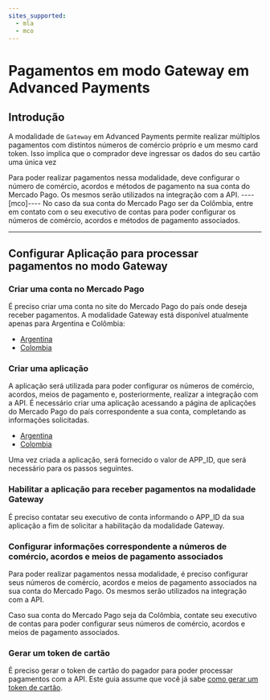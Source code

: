 ```yaml
---
sites_supported:
  - mla
  - mco
---
```


# Pagamentos em modo Gateway em Advanced Payments

## Introdução

A modalidade de `Gateway` em Advanced Payments permite realizar múltiplos pagamentos com distintos números de comércio próprio e um mesmo card token. Isso implica que o comprador deve ingressar os dados do seu cartão uma única vez

Para poder realizar pagamentos nessa modalidade, deve configurar o número de comércio, acordos e métodos de pagamento na sua conta do Mercado Pago. Os mesmos serão utilizados na integração com a API.
----[mco]----
No caso da sua conta do Mercado Pago ser da Colômbia, entre em contato com o seu executivo de contas para poder configurar os números de comércio, acordos e métodos de pagamento associados.

------------

## Configurar Aplicação para processar pagamentos no modo Gateway

### Criar uma conta no Mercado Pago

É preciso criar uma conta no site do Mercado Pago do país onde deseja receber pagamentos. A modalidade Gateway está disponível atualmente apenas para Argentina e Colômbia:

* [Argentina](https://www.mercadopago.com.ar)
* [Colombia](https://www.mercadopago.com.co)

### Criar uma aplicação

A aplicação será utilizada para poder configurar os números de comércio, acordos, meios de pagamento e, posteriormente, realizar a integração com a API. É necessário criar uma aplicação acessando a página de aplicações do Mercado Pago do país correspondente a sua conta, completando as informações solicitadas.

* [Argentina](https://applications.mercadopago.com.ar)
* [Colombia](https://applications.mercadopago.com.co)

Uma vez criada a aplicação, será fornecido o valor de APP_ID, que será necessário para os passos seguintes.


### Habilitar a aplicação para receber pagamentos na modalidade Gateway

É preciso contatar seu executivo de conta informando o APP_ID da sua aplicação a fim de solicitar a habilitação da modalidade Gateway.

### Configurar informações correspondente a números de comércio, acordos e meios de pagamento associados

Para poder realizar pagamentos nessa modalidade, é preciso configurar seus números de comércio, acordos e meios de pagamento associados na sua conta do Mercado Pago. Os mesmos serão utilizados na integração com a API.

Caso sua conta do Mercado Pago seja da Colômbia, contate seu executivo de contas para poder configurar seus números de comércio, acordos e meios de pagamento associados.

### Gerar um token de cartão

É preciso gerar o token de cartão do pagador para poder processar pagamentos com a API. Este guia assume que você já sabe [como gerar um token de cartão](https://www.mercadopago.com.ar/developers/pt/guides/payments/api/receiving-payment-by-card).

